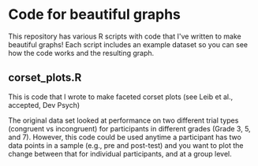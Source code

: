 # Code for beautiful graphs
This repository has various R scripts with code that I've written to make beautiful graphs! Each script includes an example dataset so you can see how the code works and the resulting graph. 


## corset_plots.R
This is code that I wrote to make faceted corset plots (see Leib et al., accepted, Dev Psych)

The original data set looked at performance on two different trial types (congruent vs incongruent) for participants in different grades (Grade 3, 5, and 7). However, this code could be used anytime a participant has two data points in a sample (e.g., pre and post-test) and you want to plot the change between that for individual participants, and at a group level.
